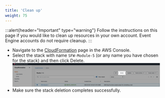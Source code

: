 ```yaml
---
title: 'Clean up'
weight: 75
---
```


:::alert{header="Important" type="warning"}
Follow the instructions on this page if you would like to clean up resources in your own account. Event Engine accounts do not require cleanup.
:::

- Navigate to the [CloudFormation](https://console.aws.amazon.com/cloudformation/home) page in the AWS Console.
- Select the stack with name `SFW-Module-5` (or any name you have chosen for the stack) and then click Delete.
  ![CloudFormation delete](/static/img/setup/setup-cloudformation-delete.png)
- Make sure the stack deletion completes successfully.
